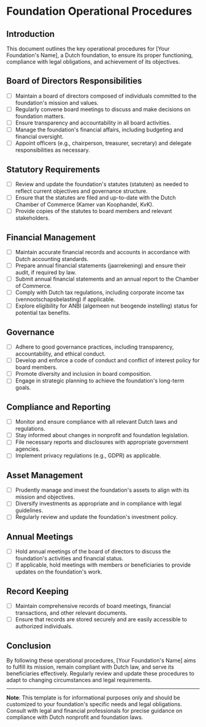 
# Foundation Operational Procedures

## Introduction
This document outlines the key operational procedures for [Your Foundation's Name], a Dutch foundation, to ensure its proper functioning, compliance with legal obligations, and achievement of its objectives.

## Board of Directors Responsibilities
- [ ] Maintain a board of directors composed of individuals committed to the foundation's mission and values.
- [ ] Regularly convene board meetings to discuss and make decisions on foundation matters.
- [ ] Ensure transparency and accountability in all board activities.
- [ ] Manage the foundation's financial affairs, including budgeting and financial oversight.
- [ ] Appoint officers (e.g., chairperson, treasurer, secretary) and delegate responsibilities as necessary.

## Statutory Requirements
- [ ] Review and update the foundation's statutes (statuten) as needed to reflect current objectives and governance structure.
- [ ] Ensure that the statutes are filed and up-to-date with the Dutch Chamber of Commerce (Kamer van Koophandel, KvK).
- [ ] Provide copies of the statutes to board members and relevant stakeholders.

## Financial Management
- [ ] Maintain accurate financial records and accounts in accordance with Dutch accounting standards.
- [ ] Prepare annual financial statements (jaarrekening) and ensure their audit, if required by law.
- [ ] Submit annual financial statements and an annual report to the Chamber of Commerce.
- [ ] Comply with Dutch tax regulations, including corporate income tax (vennootschapsbelasting) if applicable.
- [ ] Explore eligibility for ANBI (algemeen nut beogende instelling) status for potential tax benefits.

## Governance
- [ ] Adhere to good governance practices, including transparency, accountability, and ethical conduct.
- [ ] Develop and enforce a code of conduct and conflict of interest policy for board members.
- [ ] Promote diversity and inclusion in board composition.
- [ ] Engage in strategic planning to achieve the foundation's long-term goals.

## Compliance and Reporting
- [ ] Monitor and ensure compliance with all relevant Dutch laws and regulations.
- [ ] Stay informed about changes in nonprofit and foundation legislation.
- [ ] File necessary reports and disclosures with appropriate government agencies.
- [ ] Implement privacy regulations (e.g., GDPR) as applicable.

## Asset Management
- [ ] Prudently manage and invest the foundation's assets to align with its mission and objectives.
- [ ] Diversify investments as appropriate and in compliance with legal guidelines.
- [ ] Regularly review and update the foundation's investment policy.

## Annual Meetings
- [ ] Hold annual meetings of the board of directors to discuss the foundation's activities and financial status.
- [ ] If applicable, hold meetings with members or beneficiaries to provide updates on the foundation's work.

## Record Keeping
- [ ] Maintain comprehensive records of board meetings, financial transactions, and other relevant documents.
- [ ] Ensure that records are stored securely and are easily accessible to authorized individuals.

## Conclusion
By following these operational procedures, [Your Foundation's Name] aims to fulfill its mission, remain compliant with Dutch law, and serve its beneficiaries effectively. Regularly review and update these procedures to adapt to changing circumstances and legal requirements.

---

**Note**: This template is for informational purposes only and should be customized to your foundation's specific needs and legal obligations. Consult with legal and financial professionals for precise guidance on compliance with Dutch nonprofit and foundation laws.
<!--stackedit_data:
eyJoaXN0b3J5IjpbLTE2MjE3OTIwNTddfQ==
-->